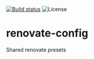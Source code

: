 [![Build status](https://github.com/visualon/renovate-config/actions/workflows/test.yml/badge.svg)](https://github.com/visualon/renovate-config/actions/workflows/test.yml)
![License](https://img.shields.io/github/license/renovatebot/docker-buildpack)

# renovate-config

Shared renovate presets
